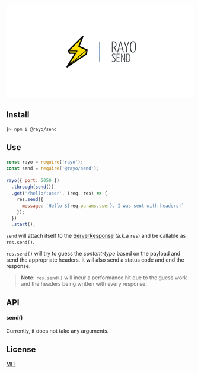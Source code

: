 <div align="center">
  <img src="https://raw.githubusercontent.com/GetRayo/Assets/master/Images/Cover_send.png" alt="@rayo/send" />
</div>

## Install

```
$> npm i @rayo/send
```


## Use

```js
const rayo = require('rayo');
const send = require('@rayo/send');

rayo({ port: 5050 })
  .through(send())
  .get('/hello/:user', (req, res) => {
    res.send({
      message: `Hello ${req.params.user}. I was sent with headers!`
    });
  })
  .start();
```

`send` will attach itself to the [ServerResponse](https://nodejs.org/dist/latest-v9.x/docs/api/http.html#http_class_http_serverresponse) (a.k.a `res`) and be callable as `res.send()`.

`res.send()` will try to guess the _content-type_ based on the payload and send the appropriate headers. It will also send a status code and end the response.

> **Note:** `res.send()` will incur a performance hit due to the guess work and the headers being written with every response.


## API

#### send()

Currently, it does not take any arguments.


## License

[MIT](https://github.com/GetRayo/rayo.js/blob/master/LICENSE)
